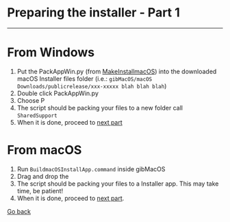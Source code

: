 # Preparing the installer - Part 1

---

# From Windows

1. Put the PackAppWin.py \(from [MakeInstallmacOS](https://github.com/doesprintfwork/MakeInstallmacOS)\) into the downloaded macOS Installer files folder \(i.e.: `gibMacOS/macOS Downloads/publicrelease/xxx-xxxxx blah blah blah`\)
2. Double click PackAppWin.py
3. Choose P
4. The script should be packing your files to a new folder call `SharedSupport`
5. When it is done, proceed to [next part](../offline-part-2/#from-windows)

# From macOS

1. Run `BuildmacOSInstallApp.command` inside gibMacOS
2. Drag and drop the 
4. The script should be packing your files to a Installer app. This may take time, be patient!
5. When it is done, proceed to [next part](../offline-part-2/#from-macos).

<a href="#" onclick="window.history.back()">Go back</a>
